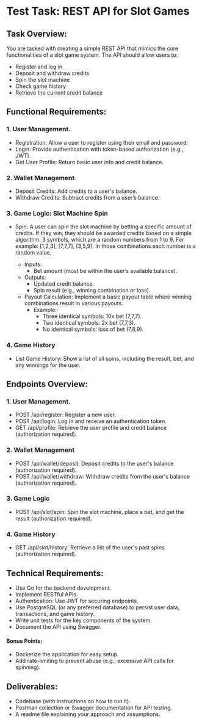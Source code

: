 # Test Task: REST API for Slot Games
## Task Overview:
You are tasked with creating a simple REST API that mimics the core functionalities of a slot game system. The API should allow users to:

- Register and log in
- Deposit and withdraw credits
- Spin the slot machine
- Check game history
- Retrieve the current credit balance

## Functional Requirements:
### 1. User Management.

- Registration: Allow a user to register using their email and password.
- Login: Provide authentication with token-based authorization (e.g., JWT).
- Get User Profile: Return basic user info and credit balance.
### 2. Wallet Management

- Deposit Credits: Add credits to a user's balance.
- Withdraw Credits: Subtract credits from a user’s balance.
### 3. Game Logic: Slot Machine Spin

- Spin: A user can spin the slot machine by betting a specific amount of credits. If they win, they should be awarded credits based on a simple algorithm. 3 symbols, which are a random numbers from 1 to 9. For example: [1,2,3], [7,7,7], [3,5,9]. In those combinations each number is a random value.

	- Inputs:
		- Bet amount (must be within the user’s available balance).
	- Outputs:
		- Updated credit balance.
		- Spin result (e.g., winning combination or loss). 
	- Payout Calculation: Implement a basic payout table where winning combinations result in various payouts.
		- Example:
			- Three identical symbols: 10x bet (7,7,7).
			- Two identical symbols: 2x bet (7,7,3).
			- No identical symbols: loss of bet (7,8,9).
### 4. Game History

- List Game History: Show a list of all spins, including the result, bet, and any winnings for the user.
## Endpoints Overview:
### 1. User Management.

- POST /api/register: Register a new user.
- POST /api/login: Log in and receive an authentication token.
- GET /api/profile: Retrieve the user profile and credit balance (authorization required).
### 2. Wallet Management

- POST /api/wallet/deposit: Deposit credits to the user's balance (authorization required).
- POST /api/wallet/withdraw: Withdraw credits from the user's balance (authorization required).
### 3. Game Logic

- POST /api/slot/spin: Spin the slot machine, place a bet, and get the result (authorization required).
### 4. Game History

- GET /api/slot/history: Retrieve a list of the user's past spins (authorization required).
## Technical Requirements:
- Use Go for the backend development.
- Implement RESTful APIs.
- Authentication: Use JWT for securing endpoints.
- Use PostgreSQL (or any preferred database) to persist user data, transactions, and game history.
- Write unit tests for the key components of the system.
- Document the API using Swagger.
#### Bonus Points:
- Dockerize the application for easy setup.
- Add rate-limiting to prevent abuse (e.g., excessive API calls for spinning).
## Deliverables:
- Codebase (with instructions on how to run it).
- Postman collection or Swagger documentation for API testing.
- A readme file explaining your approach and assumptions.
